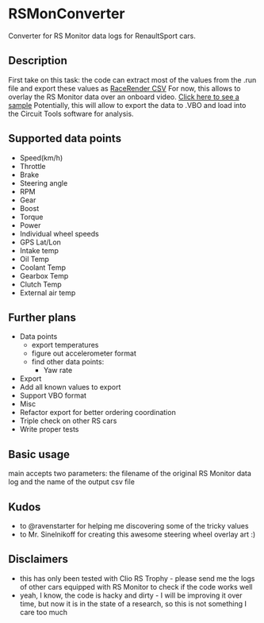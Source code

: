 # RSMonConverter
Converter for RS Monitor data logs for RenaultSport cars.

## Description
First take on this task: the code can extract most of the values from the .run file and export these values as [RaceRender CSV](http://racerender.com/Developer/DataFormat.html)
For now, this allows to overlay the RS Monitor data over an onboard video. [Click here to see a sample](https://youtu.be/NIescnEe7I0)
Potentially, this will allow to export the data to .VBO and load into the Circuit Tools software for analysis.

## Supported data points
- Speed(km/h)
- Throttle
- Brake
- Steering angle
- RPM
- Gear
- Boost
- Torque
- Power
- Individual wheel speeds
- GPS Lat/Lon
- Intake temp
- Oil Temp
- Coolant Temp
- Gearbox Temp
- Clutch Temp
- External air temp

## Further plans
- Data points
  - export temperatures
  - figure out accelerometer format
  - find other data points:
    - Yaw rate
- Export
 - Add all known values to export
 - Support VBO format 
- Misc
 - Refactor export for better ordering coordination
 - Triple check on other RS cars
 - Write proper tests

## Basic usage
main accepts two parameters: the filename of the original RS Monitor data log and the name of the output csv file

## Kudos
- to @ravenstarter for helping me discovering some of the tricky values
- to Mr. Sinelnikoff for creating this awesome steering wheel overlay art :)

## Disclaimers
- this has only been tested with Clio RS Trophy - please send me the logs of other cars equipped with RS Monitor to check if the code works well
- yeah, I know, the code is hacky and dirty - I will be improving it over time, but now it is in the state of a research, so this is not something I care too much
